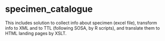 # specimen_catalogue
This includes solution to collect info about specimen (excel file), transform info to XML and to TTL (following SOSA, by R scripts), and translate them to HTML landing pages by XSLT.
